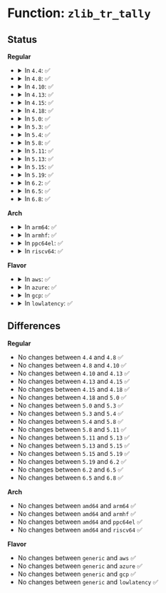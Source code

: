 # Function: <code>zlib_tr_tally</code>

## Status
<b>Regular</b>
<ul>
<li>
<details>
<summary>In <code>4.4</code>: ✅</summary>

```c
int zlib_tr_tally(deflate_state *s, unsigned int dist, unsigned int lc);
```

**Collision:** Unique Global

**Inline:** No

**Transformation:** False

**Instances:**

```
In lib/zlib_deflate/deftree.c (ffffffff8140da70)
Location: lib/zlib_deflate/deftree.c:969
Inline: False
Direct callers:
  - lib/zlib_deflate/deflate.c:deflate_slow
  - lib/zlib_deflate/deflate.c:deflate_slow
  - lib/zlib_deflate/deflate.c:deflate_slow
  - lib/zlib_deflate/deflate.c:deflate_fast
  - lib/zlib_deflate/deflate.c:deflate_fast
```
**Symbols:**

```
ffffffff8140da70-ffffffff8140db8e: zlib_tr_tally (STB_GLOBAL)
```
</details>
</li>
<li>
<details>
<summary>In <code>4.8</code>: ✅</summary>

```c
int zlib_tr_tally(deflate_state *s, unsigned int dist, unsigned int lc);
```

**Collision:** Unique Global

**Inline:** No

**Transformation:** False

**Instances:**

```
In lib/zlib_deflate/deftree.c (ffffffff81455790)
Location: lib/zlib_deflate/deftree.c:969
Inline: False
Direct callers:
  - lib/zlib_deflate/deflate.c:deflate_slow
  - lib/zlib_deflate/deflate.c:deflate_slow
  - lib/zlib_deflate/deflate.c:deflate_slow
  - lib/zlib_deflate/deflate.c:deflate_fast
  - lib/zlib_deflate/deflate.c:deflate_fast
```
**Symbols:**

```
ffffffff81455790-ffffffff814558ad: zlib_tr_tally (STB_GLOBAL)
```
</details>
</li>
<li>
<details>
<summary>In <code>4.10</code>: ✅</summary>

```c
int zlib_tr_tally(deflate_state *s, unsigned int dist, unsigned int lc);
```

**Collision:** Unique Global

**Inline:** No

**Transformation:** False

**Instances:**

```
In lib/zlib_deflate/deftree.c (ffffffff81474150)
Location: lib/zlib_deflate/deftree.c:969
Inline: False
Direct callers:
  - lib/zlib_deflate/deflate.c:deflate_slow
  - lib/zlib_deflate/deflate.c:deflate_slow
  - lib/zlib_deflate/deflate.c:deflate_slow
  - lib/zlib_deflate/deflate.c:deflate_fast
  - lib/zlib_deflate/deflate.c:deflate_fast
```
**Symbols:**

```
ffffffff81474150-ffffffff8147426d: zlib_tr_tally (STB_GLOBAL)
```
</details>
</li>
<li>
<details>
<summary>In <code>4.13</code>: ✅</summary>

```c
int zlib_tr_tally(deflate_state *s, unsigned int dist, unsigned int lc);
```

**Collision:** Unique Global

**Inline:** No

**Transformation:** False

**Instances:**

```
In lib/zlib_deflate/deftree.c (ffffffff81479450)
Location: lib/zlib_deflate/deftree.c:969
Inline: False
Direct callers:
  - lib/zlib_deflate/deflate.c:deflate_slow
  - lib/zlib_deflate/deflate.c:deflate_slow
  - lib/zlib_deflate/deflate.c:deflate_slow
  - lib/zlib_deflate/deflate.c:deflate_fast
  - lib/zlib_deflate/deflate.c:deflate_fast
```
**Symbols:**

```
ffffffff81479450-ffffffff8147956d: zlib_tr_tally (STB_GLOBAL)
```
</details>
</li>
<li>
<details>
<summary>In <code>4.15</code>: ✅</summary>

```c
int zlib_tr_tally(deflate_state *s, unsigned int dist, unsigned int lc);
```

**Collision:** Unique Global

**Inline:** No

**Transformation:** False

**Instances:**

```
In lib/zlib_deflate/deftree.c (ffffffff814a67f0)
Location: lib/zlib_deflate/deftree.c:969
Inline: False
Direct callers:
  - lib/zlib_deflate/deflate.c:deflate_slow
  - lib/zlib_deflate/deflate.c:deflate_slow
  - lib/zlib_deflate/deflate.c:deflate_slow
  - lib/zlib_deflate/deflate.c:deflate_fast
  - lib/zlib_deflate/deflate.c:deflate_fast
```
**Symbols:**

```
ffffffff814a67f0-ffffffff814a690d: zlib_tr_tally (STB_GLOBAL)
```
</details>
</li>
<li>
<details>
<summary>In <code>4.18</code>: ✅</summary>

```c
int zlib_tr_tally(deflate_state *s, unsigned int dist, unsigned int lc);
```

**Collision:** Unique Global

**Inline:** No

**Transformation:** False

**Instances:**

```
In lib/zlib_deflate/deftree.c (ffffffff814dbca0)
Location: lib/zlib_deflate/deftree.c:969
Inline: False
Direct callers:
  - lib/zlib_deflate/deflate.c:deflate_slow
  - lib/zlib_deflate/deflate.c:deflate_slow
  - lib/zlib_deflate/deflate.c:deflate_slow
  - lib/zlib_deflate/deflate.c:deflate_fast
  - lib/zlib_deflate/deflate.c:deflate_fast
```
**Symbols:**

```
ffffffff814dbca0-ffffffff814dbdb8: zlib_tr_tally (STB_GLOBAL)
```
</details>
</li>
<li>
<details>
<summary>In <code>5.0</code>: ✅</summary>

```c
int zlib_tr_tally(deflate_state *s, unsigned int dist, unsigned int lc);
```

**Collision:** Unique Global

**Inline:** No

**Transformation:** False

**Instances:**

```
In lib/zlib_deflate/deftree.c (ffffffff814f0710)
Location: lib/zlib_deflate/deftree.c:969
Inline: False
Direct callers:
  - lib/zlib_deflate/deflate.c:deflate_slow
  - lib/zlib_deflate/deflate.c:deflate_slow
  - lib/zlib_deflate/deflate.c:deflate_slow
  - lib/zlib_deflate/deflate.c:deflate_fast
  - lib/zlib_deflate/deflate.c:deflate_fast
```
**Symbols:**

```
ffffffff814f0710-ffffffff814f0828: zlib_tr_tally (STB_GLOBAL)
```
</details>
</li>
<li>
<details>
<summary>In <code>5.3</code>: ✅</summary>

```c
int zlib_tr_tally(deflate_state *s, unsigned int dist, unsigned int lc);
```

**Collision:** Unique Global

**Inline:** No

**Transformation:** False

**Instances:**

```
In lib/zlib_deflate/deftree.c (ffffffff8151d470)
Location: lib/zlib_deflate/deftree.c:969
Inline: False
Direct callers:
  - lib/zlib_deflate/deflate.c:deflate_slow
  - lib/zlib_deflate/deflate.c:deflate_slow
  - lib/zlib_deflate/deflate.c:deflate_slow
  - lib/zlib_deflate/deflate.c:deflate_fast
  - lib/zlib_deflate/deflate.c:deflate_fast
```
**Symbols:**

```
ffffffff8151d470-ffffffff8151d588: zlib_tr_tally (STB_GLOBAL)
```
</details>
</li>
<li>
<details>
<summary>In <code>5.4</code>: ✅</summary>

```c
int zlib_tr_tally(deflate_state *s, unsigned int dist, unsigned int lc);
```

**Collision:** Unique Global

**Inline:** No

**Transformation:** False

**Instances:**

```
In lib/zlib_deflate/deftree.c (ffffffff8153e300)
Location: lib/zlib_deflate/deftree.c:915
Inline: False
Direct callers:
  - lib/zlib_deflate/deflate.c:deflate_slow
  - lib/zlib_deflate/deflate.c:deflate_slow
  - lib/zlib_deflate/deflate.c:deflate_slow
  - lib/zlib_deflate/deflate.c:deflate_fast
  - lib/zlib_deflate/deflate.c:deflate_fast
```
**Symbols:**

```
ffffffff8153e300-ffffffff8153e418: zlib_tr_tally (STB_GLOBAL)
```
</details>
</li>
<li>
<details>
<summary>In <code>5.8</code>: ✅</summary>

```c
int zlib_tr_tally(deflate_state *s, unsigned int dist, unsigned int lc);
```

**Collision:** Unique Global

**Inline:** No

**Transformation:** False

**Instances:**

```
In lib/zlib_deflate/deftree.c (ffffffff815a2910)
Location: lib/zlib_deflate/deftree.c:915
Inline: False
Direct callers:
  - lib/zlib_deflate/deflate.c:deflate_slow
  - lib/zlib_deflate/deflate.c:deflate_slow
  - lib/zlib_deflate/deflate.c:deflate_slow
  - lib/zlib_deflate/deflate.c:deflate_fast
  - lib/zlib_deflate/deflate.c:deflate_fast
```
**Symbols:**

```
ffffffff815a2910-ffffffff815a2a26: zlib_tr_tally (STB_GLOBAL)
```
</details>
</li>
<li>
<details>
<summary>In <code>5.11</code>: ✅</summary>

```c
int zlib_tr_tally(deflate_state *s, unsigned int dist, unsigned int lc);
```

**Collision:** Unique Global

**Inline:** No

**Transformation:** False

**Instances:**

```
In lib/zlib_deflate/deftree.c (ffffffff815be410)
Location: lib/zlib_deflate/deftree.c:915
Inline: False
Direct callers:
  - lib/zlib_deflate/deflate.c:deflate_slow
  - lib/zlib_deflate/deflate.c:deflate_slow
  - lib/zlib_deflate/deflate.c:deflate_slow
  - lib/zlib_deflate/deflate.c:deflate_fast
  - lib/zlib_deflate/deflate.c:deflate_fast
```
**Symbols:**

```
ffffffff815be410-ffffffff815be530: zlib_tr_tally (STB_GLOBAL)
```
</details>
</li>
<li>
<details>
<summary>In <code>5.13</code>: ✅</summary>

```c
int zlib_tr_tally(deflate_state *s, unsigned int dist, unsigned int lc);
```

**Collision:** Unique Global

**Inline:** No

**Transformation:** False

**Instances:**

```
In lib/zlib_deflate/deftree.c (ffffffff815c9090)
Location: lib/zlib_deflate/deftree.c:915
Inline: False
Direct callers:
  - lib/zlib_deflate/deflate.c:deflate_slow
  - lib/zlib_deflate/deflate.c:deflate_slow
  - lib/zlib_deflate/deflate.c:deflate_slow
  - lib/zlib_deflate/deflate.c:deflate_fast
  - lib/zlib_deflate/deflate.c:deflate_fast
```
**Symbols:**

```
ffffffff815c9090-ffffffff815c91ac: zlib_tr_tally (STB_GLOBAL)
```
</details>
</li>
<li>
<details>
<summary>In <code>5.15</code>: ✅</summary>

```c
int zlib_tr_tally(deflate_state *s, unsigned int dist, unsigned int lc);
```

**Collision:** Unique Global

**Inline:** No

**Transformation:** False

**Instances:**

```
In lib/zlib_deflate/deftree.c (ffffffff816333f0)
Location: lib/zlib_deflate/deftree.c:915
Inline: False
Direct callers:
  - lib/zlib_deflate/deflate.c:deflate_slow
  - lib/zlib_deflate/deflate.c:deflate_slow
  - lib/zlib_deflate/deflate.c:deflate_slow
  - lib/zlib_deflate/deflate.c:deflate_fast
  - lib/zlib_deflate/deflate.c:deflate_fast
```
**Symbols:**

```
ffffffff816333f0-ffffffff81633674: zlib_tr_tally (STB_GLOBAL)
```
</details>
</li>
<li>
<details>
<summary>In <code>5.19</code>: ✅</summary>

```c
int zlib_tr_tally(deflate_state *s, unsigned int dist, unsigned int lc);
```

**Collision:** Unique Global

**Inline:** No

**Transformation:** False

**Instances:**

```
In lib/zlib_deflate/deftree.c (ffffffff81704f40)
Location: lib/zlib_deflate/deftree.c:915
Inline: False
Direct callers:
  - lib/zlib_deflate/deflate.c:deflate_slow
  - lib/zlib_deflate/deflate.c:deflate_slow
  - lib/zlib_deflate/deflate.c:deflate_slow
  - lib/zlib_deflate/deflate.c:deflate_fast
  - lib/zlib_deflate/deflate.c:deflate_fast
```
**Symbols:**

```
ffffffff81704f40-ffffffff817051d3: zlib_tr_tally (STB_GLOBAL)
```
</details>
</li>
<li>
<details>
<summary>In <code>6.2</code>: ✅</summary>

```c
int zlib_tr_tally(deflate_state *s, unsigned int dist, unsigned int lc);
```

**Collision:** Unique Global

**Inline:** No

**Transformation:** False

**Instances:**

```
In lib/zlib_deflate/deftree.c (ffffffff817f7b70)
Location: lib/zlib_deflate/deftree.c:915
Inline: False
Direct callers:
  - lib/zlib_deflate/deflate.c:deflate_slow
  - lib/zlib_deflate/deflate.c:deflate_slow
  - lib/zlib_deflate/deflate.c:deflate_slow
  - lib/zlib_deflate/deflate.c:deflate_fast
  - lib/zlib_deflate/deflate.c:deflate_fast
```
**Symbols:**

```
ffffffff817f7b70-ffffffff817f7e03: zlib_tr_tally (STB_GLOBAL)
```
</details>
</li>
<li>
<details>
<summary>In <code>6.5</code>: ✅</summary>

```c
int zlib_tr_tally(deflate_state *s, unsigned int dist, unsigned int lc);
```

**Collision:** Unique Global

**Inline:** No

**Transformation:** False

**Instances:**

```
In lib/zlib_deflate/deftree.c (ffffffff81837f60)
Location: lib/zlib_deflate/deftree.c:915
Inline: False
Direct callers:
  - lib/zlib_deflate/deflate.c:deflate_slow
  - lib/zlib_deflate/deflate.c:deflate_slow
  - lib/zlib_deflate/deflate.c:deflate_slow
  - lib/zlib_deflate/deflate.c:deflate_fast
  - lib/zlib_deflate/deflate.c:deflate_fast
```
**Symbols:**

```
ffffffff81837f60-ffffffff818381f3: zlib_tr_tally (STB_GLOBAL)
```
</details>
</li>
<li>
<details>
<summary>In <code>6.8</code>: ✅</summary>

```c
int zlib_tr_tally(deflate_state *s, unsigned int dist, unsigned int lc);
```

**Collision:** Unique Global

**Inline:** No

**Transformation:** False

**Instances:**

```
In lib/zlib_deflate/deftree.c (ffffffff81889b20)
Location: lib/zlib_deflate/deftree.c:915
Inline: False
Direct callers:
  - lib/zlib_deflate/deflate.c:deflate_slow
  - lib/zlib_deflate/deflate.c:deflate_slow
  - lib/zlib_deflate/deflate.c:deflate_slow
  - lib/zlib_deflate/deflate.c:deflate_fast
  - lib/zlib_deflate/deflate.c:deflate_fast
```
**Symbols:**

```
ffffffff81889b20-ffffffff81889db3: zlib_tr_tally (STB_GLOBAL)
```
</details>
</li>
</ul>
<b>Arch</b>
<ul>
<li>
<details>
<summary>In <code>arm64</code>: ✅</summary>

```c
int zlib_tr_tally(deflate_state *s, unsigned int dist, unsigned int lc);
```

**Collision:** Unique Global

**Inline:** No

**Transformation:** False

**Instances:**

```
In lib/zlib_deflate/deftree.c (ffff80001064a988)
Location: lib/zlib_deflate/deftree.c:915
Inline: False
Direct callers:
  - lib/zlib_deflate/deflate.c:deflate_slow
  - lib/zlib_deflate/deflate.c:deflate_slow
  - lib/zlib_deflate/deflate.c:deflate_slow
  - lib/zlib_deflate/deflate.c:deflate_fast
  - lib/zlib_deflate/deflate.c:deflate_fast
```
**Symbols:**

```
ffff80001064a988-ffff80001064aac4: zlib_tr_tally (STB_GLOBAL)
```
</details>
</li>
<li>
<details>
<summary>In <code>armhf</code>: ✅</summary>

```c
int zlib_tr_tally(deflate_state *s, unsigned int dist, unsigned int lc);
```

**Collision:** Unique Global

**Inline:** No

**Transformation:** False

**Instances:**

```
In lib/zlib_deflate/deftree.c (c07f1510)
Location: lib/zlib_deflate/deftree.c:915
Inline: False
Direct callers:
  - lib/zlib_deflate/deflate.c:deflate_slow
  - lib/zlib_deflate/deflate.c:deflate_slow
  - lib/zlib_deflate/deflate.c:deflate_slow
  - lib/zlib_deflate/deflate.c:deflate_fast
  - lib/zlib_deflate/deflate.c:deflate_fast
```
**Symbols:**

```
c07f1510-c07f164c: zlib_tr_tally (STB_GLOBAL)
```
</details>
</li>
<li>
<details>
<summary>In <code>ppc64el</code>: ✅</summary>

```c
int zlib_tr_tally(deflate_state *s, unsigned int dist, unsigned int lc);
```

**Collision:** Unique Global

**Inline:** No

**Transformation:** False

**Instances:**

```
In lib/zlib_deflate/deftree.c (c0000000007f86c0)
Location: lib/zlib_deflate/deftree.c:915
Inline: False
Direct callers:
  - lib/zlib_deflate/deflate.c:deflate_slow
  - lib/zlib_deflate/deflate.c:deflate_slow
  - lib/zlib_deflate/deflate.c:deflate_slow
  - lib/zlib_deflate/deflate.c:deflate_fast
  - lib/zlib_deflate/deflate.c:deflate_fast
```
**Symbols:**

```
c0000000007f86c0-c0000000007f882c: zlib_tr_tally (STB_GLOBAL)
```
</details>
</li>
<li>
<details>
<summary>In <code>riscv64</code>: ✅</summary>

```c
int zlib_tr_tally(deflate_state *s, unsigned int dist, unsigned int lc);
```

**Collision:** Unique Global

**Inline:** No

**Transformation:** False

**Instances:**

```
In lib/zlib_deflate/deftree.c (ffffffe000476806)
Location: lib/zlib_deflate/deftree.c:915
Inline: False
Direct callers:
  - lib/zlib_deflate/deflate.c:deflate_slow
  - lib/zlib_deflate/deflate.c:deflate_slow
  - lib/zlib_deflate/deflate.c:deflate_slow
  - lib/zlib_deflate/deflate.c:deflate_fast
  - lib/zlib_deflate/deflate.c:deflate_fast
```
**Symbols:**

```
ffffffe000476806-ffffffe000476956: zlib_tr_tally (STB_GLOBAL)
```
</details>
</li>
</ul>
<b>Flavor</b>
<ul>
<li>
<details>
<summary>In <code>aws</code>: ✅</summary>

```c
int zlib_tr_tally(deflate_state *s, unsigned int dist, unsigned int lc);
```

**Collision:** Unique Global

**Inline:** No

**Transformation:** False

**Instances:**

```
In lib/zlib_deflate/deftree.c (ffffffff815368e0)
Location: lib/zlib_deflate/deftree.c:915
Inline: False
Direct callers:
  - lib/zlib_deflate/deflate.c:deflate_slow
  - lib/zlib_deflate/deflate.c:deflate_slow
  - lib/zlib_deflate/deflate.c:deflate_slow
  - lib/zlib_deflate/deflate.c:deflate_fast
  - lib/zlib_deflate/deflate.c:deflate_fast
```
**Symbols:**

```
ffffffff815368e0-ffffffff815369f8: zlib_tr_tally (STB_GLOBAL)
```
</details>
</li>
<li>
<details>
<summary>In <code>azure</code>: ✅</summary>

```c
int zlib_tr_tally(deflate_state *s, unsigned int dist, unsigned int lc);
```

**Collision:** Unique Global

**Inline:** No

**Transformation:** False

**Instances:**

```
In lib/zlib_deflate/deftree.c (ffffffff81526bc0)
Location: lib/zlib_deflate/deftree.c:915
Inline: False
Direct callers:
  - lib/zlib_deflate/deflate.c:deflate_slow
  - lib/zlib_deflate/deflate.c:deflate_slow
  - lib/zlib_deflate/deflate.c:deflate_slow
  - lib/zlib_deflate/deflate.c:deflate_fast
  - lib/zlib_deflate/deflate.c:deflate_fast
```
**Symbols:**

```
ffffffff81526bc0-ffffffff81526cd8: zlib_tr_tally (STB_GLOBAL)
```
</details>
</li>
<li>
<details>
<summary>In <code>gcp</code>: ✅</summary>

```c
int zlib_tr_tally(deflate_state *s, unsigned int dist, unsigned int lc);
```

**Collision:** Unique Global

**Inline:** No

**Transformation:** False

**Instances:**

```
In lib/zlib_deflate/deftree.c (ffffffff81532620)
Location: lib/zlib_deflate/deftree.c:915
Inline: False
Direct callers:
  - lib/zlib_deflate/deflate.c:deflate_slow
  - lib/zlib_deflate/deflate.c:deflate_slow
  - lib/zlib_deflate/deflate.c:deflate_slow
  - lib/zlib_deflate/deflate.c:deflate_fast
  - lib/zlib_deflate/deflate.c:deflate_fast
```
**Symbols:**

```
ffffffff81532620-ffffffff81532738: zlib_tr_tally (STB_GLOBAL)
```
</details>
</li>
<li>
<details>
<summary>In <code>lowlatency</code>: ✅</summary>

```c
int zlib_tr_tally(deflate_state *s, unsigned int dist, unsigned int lc);
```

**Collision:** Unique Global

**Inline:** No

**Transformation:** False

**Instances:**

```
In lib/zlib_deflate/deftree.c (ffffffff8154c450)
Location: lib/zlib_deflate/deftree.c:915
Inline: False
Direct callers:
  - lib/zlib_deflate/deflate.c:deflate_slow
  - lib/zlib_deflate/deflate.c:deflate_slow
  - lib/zlib_deflate/deflate.c:deflate_slow
  - lib/zlib_deflate/deflate.c:deflate_fast
  - lib/zlib_deflate/deflate.c:deflate_fast
```
**Symbols:**

```
ffffffff8154c450-ffffffff8154c568: zlib_tr_tally (STB_GLOBAL)
```
</details>
</li>
</ul>

## Differences
<b>Regular</b>
<ul>
<li>
No changes between <code>4.4</code> and <code>4.8</code> ✅
</li>
<li>
No changes between <code>4.8</code> and <code>4.10</code> ✅
</li>
<li>
No changes between <code>4.10</code> and <code>4.13</code> ✅
</li>
<li>
No changes between <code>4.13</code> and <code>4.15</code> ✅
</li>
<li>
No changes between <code>4.15</code> and <code>4.18</code> ✅
</li>
<li>
No changes between <code>4.18</code> and <code>5.0</code> ✅
</li>
<li>
No changes between <code>5.0</code> and <code>5.3</code> ✅
</li>
<li>
No changes between <code>5.3</code> and <code>5.4</code> ✅
</li>
<li>
No changes between <code>5.4</code> and <code>5.8</code> ✅
</li>
<li>
No changes between <code>5.8</code> and <code>5.11</code> ✅
</li>
<li>
No changes between <code>5.11</code> and <code>5.13</code> ✅
</li>
<li>
No changes between <code>5.13</code> and <code>5.15</code> ✅
</li>
<li>
No changes between <code>5.15</code> and <code>5.19</code> ✅
</li>
<li>
No changes between <code>5.19</code> and <code>6.2</code> ✅
</li>
<li>
No changes between <code>6.2</code> and <code>6.5</code> ✅
</li>
<li>
No changes between <code>6.5</code> and <code>6.8</code> ✅
</li>
</ul>
<b>Arch</b>
<ul>
<li>
No changes between <code>amd64</code> and <code>arm64</code> ✅
</li>
<li>
No changes between <code>amd64</code> and <code>armhf</code> ✅
</li>
<li>
No changes between <code>amd64</code> and <code>ppc64el</code> ✅
</li>
<li>
No changes between <code>amd64</code> and <code>riscv64</code> ✅
</li>
</ul>
<b>Flavor</b>
<ul>
<li>
No changes between <code>generic</code> and <code>aws</code> ✅
</li>
<li>
No changes between <code>generic</code> and <code>azure</code> ✅
</li>
<li>
No changes between <code>generic</code> and <code>gcp</code> ✅
</li>
<li>
No changes between <code>generic</code> and <code>lowlatency</code> ✅
</li>
</ul>
